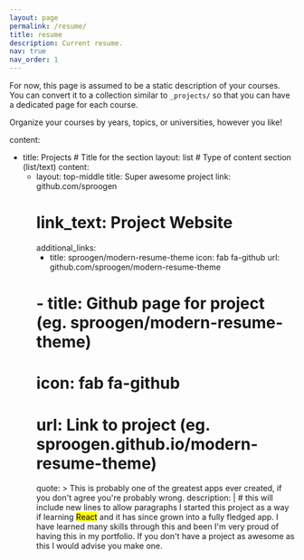 ```yaml
---
layout: page
permalink: /resume/
title: resume
description: Current resume.
nav: true
nav_order: 1
---
```


For now, this page is assumed to be a static description of your courses. You can convert it to a collection similar to `_projects/` so that you can have a dedicated page for each course.

Organize your courses by years, topics, or universities, however you like!

content:
  - title: Projects # Title for the section
    layout: list # Type of content section (list/text)
    content:
      - layout: top-middle
        title: Super awesome project
        link: github.com/sproogen
        # link_text: Project Website
        additional_links:
          - title:  sproogen/modern-resume-theme
            icon: fab fa-github
            url: github.com/sproogen/modern-resume-theme
          # - title:  Github page for project (eg. sproogen/modern-resume-theme)
          #   icon: fab fa-github
          #   url: Link to project (eg. sproogen.github.io/modern-resume-theme)
        quote: >
          This is probably one of the greatest apps ever created, if you don't agree you're probably wrong.
        description: | # this will include new lines to allow paragraphs
          I started this project as a way if learning <mark>React</mark> and it has since grown into a fully fledged app. I have learned many skills through this and been I'm very proud of having this in my portfolio. If you don't have a project as awesome as this I would advise you make one.

